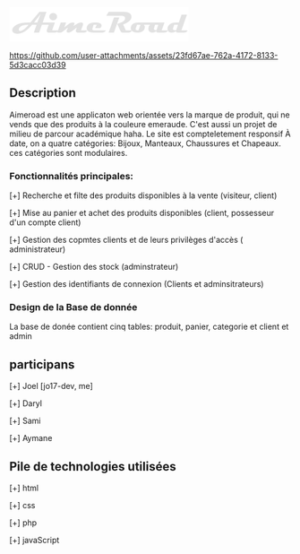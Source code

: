 
<img src="./e-boutique/img/logo-320x60.png">

https://github.com/user-attachments/assets/23fd67ae-762a-4172-8133-5d3cacc03d39

## Description
Aimeroad est une applicaton web orientée vers la marque de produit, qui ne vends que des produits à la couleure emeraude.
C'est aussi un projet de milieu de parcour académique haha.
Le site est compteletement responsif
À date, on a quatre catégories: Bijoux, Manteaux, Chaussures et Chapeaux. ces catégories sont modulaires. 

### Fonctionnalités principales:

[+] Recherche et filte des produits disponibles à la vente (visiteur, client)

[+] Mise au panier et achet des produits disponibles (client, possesseur d'un compte client)

[+] Gestion des copmtes clients et de leurs privilèges d'accès ( administrateur)

[+] CRUD - Gestion des stock (adminstrateur)

[+] Gestion des identifiants de connexion (Clients et adminsitrateurs)

### Design de la Base de donnée
La base de donée contient cinq tables: produit, panier, categorie et client et admin

## participans
[+] Joel [jo17-dev, me]

[+] Daryl 

[+] Sami

[+] Aymane

## Pile de technologies utilisées

[+] html

[+] css

[+] php

[+] javaScript
